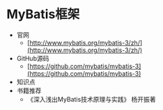 # MyBatis框架
- 官网
   - [http://www.mybatis.org/mybatis-3/zh/](http://www.mybatis.org/mybatis-3/zh/) 
- GitHub源码
	- [https://github.com/mybatis/mybatis-3](https://github.com/mybatis/mybatis-3)
- 知识点 
- 书籍推荐
   - 《深入浅出MyBatis技术原理与实践》 杨开振著 
